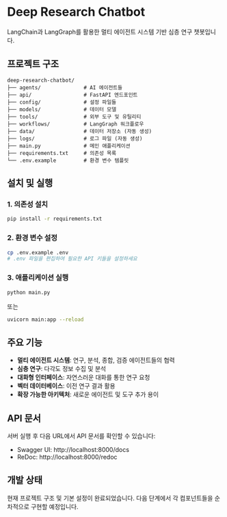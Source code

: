 # Deep Research Chatbot

LangChain과 LangGraph를 활용한 멀티 에이전트 시스템 기반 심층 연구 챗봇입니다.

## 프로젝트 구조

```
deep-research-chatbot/
├── agents/              # AI 에이전트들
├── api/                 # FastAPI 엔드포인트
├── config/              # 설정 파일들
├── models/              # 데이터 모델
├── tools/               # 외부 도구 및 유틸리티
├── workflows/           # LangGraph 워크플로우
├── data/                # 데이터 저장소 (자동 생성)
├── logs/                # 로그 파일 (자동 생성)
├── main.py              # 메인 애플리케이션
├── requirements.txt     # 의존성 목록
└── .env.example         # 환경 변수 템플릿
```

## 설치 및 실행

### 1. 의존성 설치

```bash
pip install -r requirements.txt
```

### 2. 환경 변수 설정

```bash
cp .env.example .env
# .env 파일을 편집하여 필요한 API 키들을 설정하세요
```

### 3. 애플리케이션 실행

```bash
python main.py
```

또는

```bash
uvicorn main:app --reload
```

## 주요 기능

- **멀티 에이전트 시스템**: 연구, 분석, 종합, 검증 에이전트들의 협력
- **심층 연구**: 다각도 정보 수집 및 분석
- **대화형 인터페이스**: 자연스러운 대화를 통한 연구 요청
- **벡터 데이터베이스**: 이전 연구 결과 활용
- **확장 가능한 아키텍처**: 새로운 에이전트 및 도구 추가 용이

## API 문서

서버 실행 후 다음 URL에서 API 문서를 확인할 수 있습니다:
- Swagger UI: http://localhost:8000/docs
- ReDoc: http://localhost:8000/redoc

## 개발 상태

현재 프로젝트 구조 및 기본 설정이 완료되었습니다. 
다음 단계에서 각 컴포넌트들을 순차적으로 구현할 예정입니다.